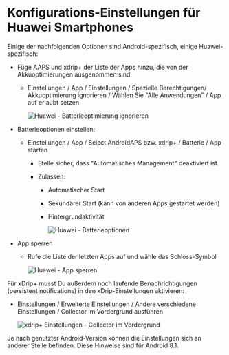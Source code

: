 # Konfigurations-Einstellungen für Huawei Smartphones

Einige der nachfolgenden Optionen sind Android-spezifisch, einige Huawei-spezifisch:

* Füge AAPS und xdrip+ der Liste der Apps hinzu, die von der Akkuoptimierungen ausgenommen sind:
  
  * Einstellungen / App / Einstellungen / Spezielle Berechtigungen/ Akkuoptimierung ignorieren / Wählen Sie "Alle Anwendungen" / App auf erlaubt setzen
    
    ![Huawei - Batterieoptimierung ignorieren](../images/Huawei_BatteryOptimization.png)

* Batterieoptionen einstellen:
  
  * Einstellungen / App / Select AndroidAPS bzw. xdrip+ / Batterie / App starten
    
    * Stelle sicher, dass "Automatisches Management" deaktiviert ist.
    * Zulassen:
      
      * Automatischer Start
      * Sekundärer Start (kann von anderen Apps gestartet werden)
      * Hintergrundaktivität
        
        ![Huawei - Batterieoptionen](../images/Huawei_BatteryOptions.png)

* App sperren
  
  * Rufe die Liste der letzten Apps auf und wähle das Schloss-Symbol
    
    ![Huawei - App sperren](../images/Huawei_LockApp.png)

Für xDrip+ musst Du außerdem noch laufende Benachrichtigungen (persistent notifications) in den xDrip-Einstellungen aktivieren:

* Einstellungen / Erweiterte Einstellungen / Andere verschiedene Einstellungen / Collector im Vordergrund ausführen
  
  ![xdrip+ Einstellungen - Collector im Vordergrund](../images/xdrip_collector_foreground.png)

Je nach genutzter Android-Version können die Einstellungen sich an anderer Stelle befinden. Diese Hinweise sind für Android 8.1.